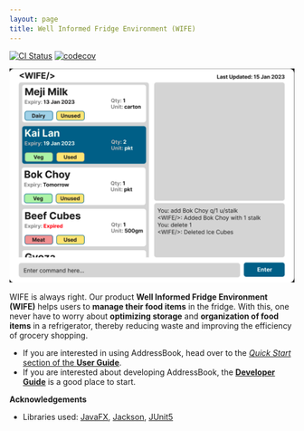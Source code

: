 ```yaml
---
layout: page
title: Well Informed Fridge Environment (WIFE)
---
```


[![CI Status](https://github.com/se-edu/addressbook-level3/workflows/Java%20CI/badge.svg)](https://github.com/AY2223S2-CS2103T-T11-1/tp/actions)
[![codecov](https://codecov.io/gh/AY2223S2-CS2103T-T11-1/tp/branch/master/graph/badge.svg?token=IG8S2ONSIE)](https://codecov.io/gh/AY2223S2-CS2103T-T11-1/tp)

![Ui](images/Ui.png)

WIFE is always right. Our product **Well Informed Fridge Environment (WIFE)** helps users to **manage their 
food items** in the fridge. With this, one never have to worry about **optimizing 
storage** and **organization of food items** in a refrigerator, thereby reducing waste and improving the 
efficiency of grocery shopping.

* If you are interested in using AddressBook, head over to the [_Quick Start_ section of the **User Guide**](UserGuide.html#quick-start).
* If you are interested about developing AddressBook, the [**Developer Guide**](DeveloperGuide.html) is a good place to start.


**Acknowledgements**

* Libraries used: [JavaFX](https://openjfx.io/), [Jackson](https://github.com/FasterXML/jackson), [JUnit5](https://github.com/junit-team/junit5)
